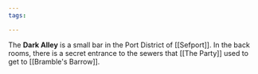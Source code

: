 ```yaml
---
tags:

---
```

The **Dark Alley** is a small bar in the Port District of [[Sefport]]. In the back rooms, there is a secret entrance to the sewers that [[The Party]] used to get to [[Bramble's Barrow]].